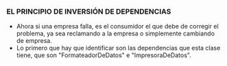 ### EL PRINCIPIO DE INVERSIÓN DE DEPENDENCIAS
* Ahora si una empresa falla, es el consumidor el que debe de corregir el problema, ya sea reclamando a la empresa o simplemente cambiando de empresa.
* Lo primero que hay que identificar son las dependencias que esta clase tiene, que son "FormateadorDeDatos" e "ImpresoraDeDatos".
